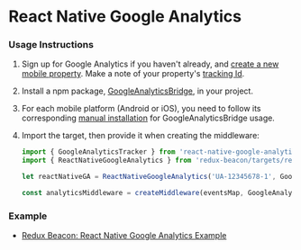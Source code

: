 # React Native Google Analytics

### Usage Instructions

1. Sign up for Google Analytics if you haven't already, and
   [create a new mobile property](https://support.google.com/analytics/answer/2587086#GA). Make
   a note of your property's
   [tracking Id](https://support.google.com/analytics/answer/1008080).

2. Install a npm package,
   [GoogleAnalyticsBridge](https://www.npmjs.com/package/react-native-google-analytics-bridge),
   in your project.

3. For each mobile platform (Android or iOS), you need to follow
   its corresponding [manual installation](https://github.com/idehub/react-native-google-analytics-bridge/wiki/Manual-installation)
   for GoogleAnalyticsBridge usage.

4. Import the target, then provide it when creating the middleware:

   ```js
   import { GoogleAnalyticsTracker } from 'react-native-google-analytics-bridge';
   import { ReactNativeGoogleAnalytics } from 'redux-beacon/targets/react-native';

   let reactNativeGA = ReactNativeGoogleAnalytics('UA-12345678-1', GoogleAnalyticsTracker);

   const analyticsMiddleware = createMiddleware(eventsMap, GoogleAnalytics);
   ```



### Example
  * [Redux Beacon: React Native Google Analytics Example](https://github.com/johannalee/react-native-redux-example)

